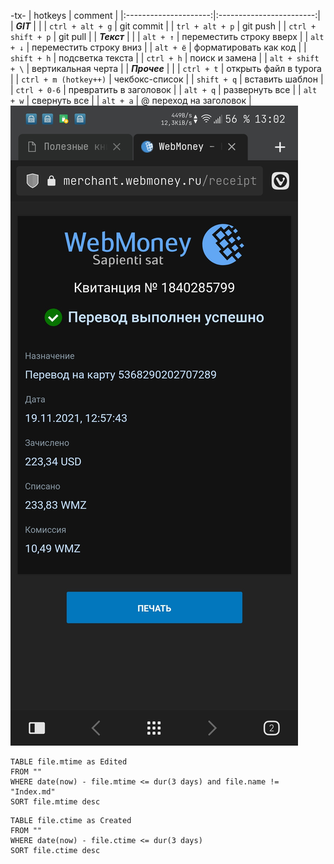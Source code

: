 -tx-
|        hotkeys        |         comment          |
|:---------------------:|:------------------------:|
|       ***GIT***       |                          |
|   `ctrl + alt + g`    |        git commit        |
|    `trl + alt + p`    |         git push         |
|  `ctrl + shift + p`   |         git pull         |
|      ***Текст***      |                          |
|       `alt + ↑`       | переместить строку вверх |
|       `alt + ↓`       | переместить строку вниз  |
|       `alt + ё`       |  форматировать как код   |
|      `shift + h`      |     подсветка текста     |
|      `ctrl + h`       |      поиск и замена      |
|   `alt + shift + \`   |    вертикальная черта    |
|     ***Прочее***      |                          |
|      `ctrl + t`       |  открыть файл в typora   |
| `ctrl + m (hotkey++)` |      чекбокс-список      |
|      `shift + q`      |     вставить шаблон      |
|     `ctrl + 0-6`      |  превратить в заголовок  |
|       `alt + q`       |      развернуть все      |
|       `alt + w`       |       свернуть все       |
|       `alt + a`       |  @ переход на заголовок  |
![d](_attach/Screenshot_20211119-130240913.jpg)




```dataview
TABLE file.mtime as Edited 
FROM ""
WHERE date(now) - file.mtime <= dur(3 days) and file.name != "Index.md"
SORT file.mtime desc
```

```dataview
TABLE file.ctime as Created
FROM ""
WHERE date(now) - file.ctime <= dur(3 days)
SORT file.ctime desc
```
